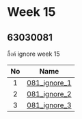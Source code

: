 # Week 15

## 63030081

ลิ้งค์ ignore week 15

| No | Name |
|:-:|:-----:|
|1|[081_ignore_1](https://github.com/SarayutJanusang/Week-15-1.git)|
|2|[081_ignore_2](https://github.com/SarayutJanusang/Week-15-2.git)|
|3|[081_ignore_3](https://github.com/SarayutJanusang/Week-15-3.git)|
